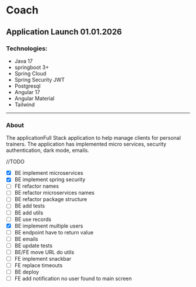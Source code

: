 # Coach


## Application Launch 01.01.2026

### Technologies:
- Java 17
- springboot 3+
- Spring Cloud
- Spring Security JWT
- Postgresql
- Angular 17
- Angular Material
- Tailwind
---
### About
The applicationFull Stack application to help manage clients for personal trainers. The application has implemented micro services, security authentication, dark mode, emails.

//TODO 
- [x] BE implement microservices
- [x] BE implement spring security
- [ ] FE refactor names
- [ ] BE refactor microservices names
- [ ] BE refactor package structure
- [ ] BE add tests
- [ ] BE add utils
- [ ] BE use records
- [x] BE implement multiple users
- [ ] BE endpoint have to return value
- [ ] BE emails
- [ ] BE update tests
- [ ] BE/FE move URL do utils
- [ ] FE implement snackbar
- [ ] FE replace timeouts
- [ ] BE deploy
- [ ] FE add notification no user found to main screen
